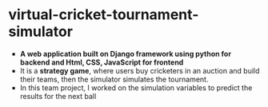 # virtual-cricket-tournament-simulator

<ul style = "list-style-type:square">
  <li><strong>A web application built on Django framework using python for backend and Html, CSS, JavaScript for frontend</strong></li>
  <li>It is a <strong>strategy game</strong>, where users buy cricketers in an auction and build their teams, then the simulator simulates the tournament. </li>
  <li>In this team project, I worked on the simulation variables to predict the results for the next ball </li>
</ul>
  


